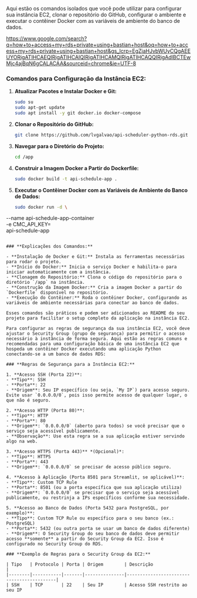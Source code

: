 Aqui estão os comandos isolados que você pode utilizar para configurar sua instância EC2, clonar o repositório do GitHub, configurar o ambiente e executar o contêiner Docker com as variáveis de ambiente do banco de dados.

https://www.google.com/search?q=how+to+access+my+rds+private+using+bastian+host&oq=how+to+access+my+rds+private+using+bastian+host&gs_lcrp=EgZjaHJvbWUyCQgAEEUYORigATIHCAEQIRigATIHCAIQIRigATIHCAMQIRigATIHCAQQIRigAdIBCTEwMjc4ajBqN6gCALACAA&sourceid=chrome&ie=UTF-8

### **Comandos para Configuração da Instância EC2:**

1. **Atualizar Pacotes e Instalar Docker e Git:**

   ```bash
   sudo su
   sudo apt-get update
   sudo apt install -y git docker.io docker-compose
   ```

3. **Clonar o Repositório do GitHub:**

   ```bash
   git clone https://github.com/lvgalvao/api-scheduler-python-rds.git /app
   ```

4. **Navegar para o Diretório do Projeto:**

   ```bash
   cd /app
   ```

5. **Construir a Imagem Docker a Partir do Dockerfile:**

   ```bash
   sudo docker build -t api-schedule-app .
   ```

6. **Executar o Contêiner Docker com as Variáveis de Ambiente do Banco de Dados:**

   ```bash
   sudo docker run -d \
  --name api-schedule-app-container \
  -e CMC_API_KEY=<senha> \
  api-schedule-app
   ```

### **Explicações dos Comandos:**

- **Instalação de Docker e Git:** Instala as ferramentas necessárias para rodar o projeto.
- **Início do Docker:** Inicia o serviço Docker e habilita-o para iniciar automaticamente com a instância.
- **Clonagem do Repositório:** Clona o código do repositório para o diretório `/app` na instância.
- **Construção da Imagem Docker:** Cria a imagem Docker a partir do `Dockerfile` disponível no repositório.
- **Execução do Contêiner:** Roda o contêiner Docker, configurando as variáveis de ambiente necessárias para conectar ao banco de dados.

Esses comandos são práticos e podem ser adicionados ao README do seu projeto para facilitar o setup completo da aplicação na instância EC2.

Para configurar as regras de segurança da sua instância EC2, você deve ajustar o Security Group (grupo de segurança) para permitir o acesso necessário à instância de forma segura. Aqui estão as regras comuns e recomendadas para uma configuração básica de uma instância EC2 que hospeda um contêiner Docker executando uma aplicação Python conectando-se a um banco de dados RDS:

### **Regras de Segurança para a Instância EC2:**

1. **Acesso SSH (Porta 22)**:
   - **Tipo**: SSH
   - **Porta**: 22
   - **Origem**: Seu IP específico (ou seja, `My IP`) para acesso seguro. Evite usar `0.0.0.0/0`, pois isso permite acesso de qualquer lugar, o que não é seguro.

2. **Acesso HTTP (Porta 80)**:
   - **Tipo**: HTTP
   - **Porta**: 80
   - **Origem**: `0.0.0.0/0` (aberto para todos) se você precisar que o serviço seja acessível publicamente.
   - **Observação**: Use esta regra se a sua aplicação estiver servindo algo na web.

3. **Acesso HTTPS (Porta 443)** *(Opcional)*:
   - **Tipo**: HTTPS
   - **Porta**: 443
   - **Origem**: `0.0.0.0/0` se precisar de acesso público seguro.

4. **Acesso à Aplicação (Porta 8501 para Streamlit, se aplicável)**:
   - **Tipo**: Custom TCP Rule
   - **Porta**: 8501 (ou a porta específica que sua aplicação utiliza)
   - **Origem**: `0.0.0.0/0` se precisar que o serviço seja acessível publicamente, ou restrinja a IPs específicos conforme sua necessidade.

5. **Acesso ao Banco de Dados (Porta 5432 para PostgreSQL, por exemplo)**:
   - **Tipo**: Custom TCP Rule ou específico para o seu banco (ex.: PostgreSQL)
   - **Porta**: 5432 (ou outra porta se usar um banco de dados diferente)
   - **Origem**: O Security Group do seu banco de dados deve permitir acesso **somente** a partir do Security Group da EC2. Isso é configurado no Security Group do RDS.

### **Exemplo de Regras para o Security Group da EC2:**

| Tipo   | Protocolo | Porta | Origem        | Descrição                                 |
|--------|-----------|-------|---------------|-------------------------------------------|
| SSH    | TCP       | 22    | Seu IP        | Acesso SSH restrito ao seu IP            